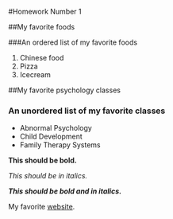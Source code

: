 <!--Make a title for your homework using the largest heading-->
#Homework Number 1


<!--Create an subtitle using a smaller heading for your favorite
foods-->

##My favorite foods

<!--Create an ordered list of your three favorite foods-->
###An ordered list of my favorite foods
1. Chinese food
2. Pizza
3. Icecream


<!--Create an subtitle using a the same heading you used before\
for your favorite
psychology classes-->
##My favorite psychology classes

<!--Create an unordered list of your three favorite psych classes-->
### An unordered list of my favorite classes
* Abnormal Psychology
* Child Development
* Family Therapy Systems


<!--Make the following bold-->

**This should be bold.**

<!--Make the following italicized-->

*This should be in italics.*

<!--Make the following bold and italicized-->

***This should be bold and in italics.***

<!--Create a link to one of your favorite websites-->
My favorite [website](https://pinterest.com).

